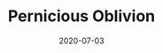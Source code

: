 ---
title: "Pernicious Oblivion"
date: "2020-07-03"
desc: "It is in our own stories\\
That answers will be found\\
They are just by the corner\\
If we would only look around\\
 \\
Fools ignore experiences\\
They blind and deafen themselves\\
They will find no answers,\\
They left them on the shelves\\
 \\
Oblivion will be the end of you\\
When your wisdom is disposed\\
It's the moment you will be\\
A book that's forever closed"
---
